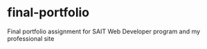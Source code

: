 # final-portfolio
Final portfolio assignment for SAIT Web Developer program and my professional site
